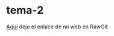 # tema-2

[Aquí](https://raw.githack.com/pape85/tema-2/master/index.html) dejo el enlace de mi web en RawGit
